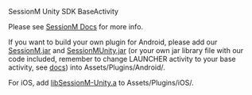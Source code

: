 SessionM Unity SDK BaseActivity

Please see [SessionM Docs](http://www.sessionm.com/documentation/unity-integration.php) for more info.

If you want to build your own plugin for Android, please add our [SessionM.jar](http://www.sessionm.com/documentation/downloads.php) and  [SessionMUnity.jar](https://github.com/sessionm/sessionm-unity/blob/master/android-sdk/SessionMUnity.jar) (or your own jar library file with our code included, remember to change LAUNCHER activity to your base activity, see [docs](https://github.com/sessionm/sessionm-unity/tree/master/android-sdk)) into Assets/Plugins/Android/.

For iOS, add [libSessionM-Unity.a](http://www.sessionm.com/documentation/downloads.php) to Assets/Plugins/iOS/.
